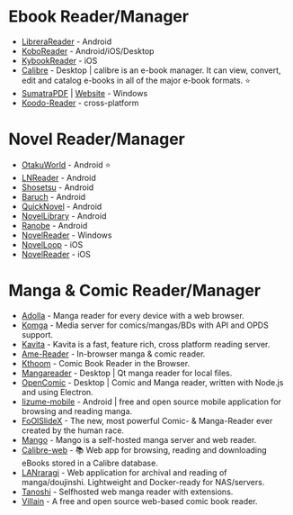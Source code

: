 # Ebook Reader/Manager

-   [LibreraReader](https://github.com/foobnix/LibreraReader) - Android
-   [KoboReader](https://www.kobo.com/in/en/p/apps) - Android/iOS/Desktop
-   [KybookReader](http://kybook-reader.com/index.html) - iOS
-   [Calibre](https://github.com/kovidgoyal/calibre) - Desktop | calibre is an e-book manager. It can view, convert, edit and catalog e-books in all of the major e-book formats. ⭐
-   [SumatraPDF](https://github.com/sumatrapdfreader/sumatrapdf) | [Website](http://www.sumatrapdfreader.org/) - Windows
-   [Koodo-Reader](https://github.com/troyeguo/koodo-reader) - cross-platform

# Novel Reader/Manager

-   [OtakuWorld](https://github.com/jakepurple13/OtakuWorld) - Android ⭐
-   [LNReader](https://github.com/rajarsheechatterjee/lnreader) - Android
-   [Shosetsu](https://github.com/shosetsuorg/android-app) - Android
-   [Baruch](https://github.com/adreeeyan/baruch) - Android
-   [QuickNovel](https://github.com/LagradOst/QuickNovel) - Android
-   [NovelLibrary](https://play.google.com/store/apps/details?id=io.github.gmathi.novellibrary) - Android
-   [Ranobe](https://bitbucket.org/cylonu87/ranobe/downloads) - Android
-   [NovelReader](https://github.com/Kevin-Umali/NovelReader) - Windows
-   [NovelLoop](https://apps.apple.com/in/app/novelloop/id1170755867) - iOS
-   [NovelReader](https://github.com/ppraveentr/NovelReader) - iOS 

# Manga & Comic Reader/Manager 

-   [Adolla](https://github.com/AdollaApp/Adolla) - Manga reader for every device with a web browser.
-   [Komga](https://github.com/gotson/komga) - Media server for comics/mangas/BDs with API and OPDS support.
-   [Kavita](https://github.com/Kareadita/Kavita) - Kavita is a fast, feature rich, cross platform reading server.
-   [Ame-Reader](https://github.com/lijandrew/ame-reader) - In-browser manga & comic reader.
-   [Kthoom](https://github.com/codedread/kthoom) - Comic Book Reader in the Browser.
-   [Mangareader](https://github.com/g-fb/mangareader) - Desktop | Qt manga reader for local files.
-   [OpenComic](https://github.com/ollm/OpenComic) - Desktop | Comic and Manga reader, written with Node.js and using Electron.
-   [Iizume-mobile](https://github.com/theluckyegg/iizume-mobile) - Android | free and open source mobile application for browsing and reading manga.
-   [FoOlSlideX](https://github.com/saintly2k/FoOlSlideX) - The new, most powerful Comic- & Manga-Reader ever created by the human race.
-   [Mango](https://github.com/hkalexling/Mango) - Mango is a self-hosted manga server and web reader.
-   [Calibre-web](https://github.com/janeczku/calibre-web) - 📚 Web app for browsing, reading and downloading eBooks stored in a Calibre database.
-   [LANraragi](https://github.com/Difegue/LANraragi) - Web application for archival and reading of manga/doujinshi. Lightweight and Docker-ready for NAS/servers.
-   [Tanoshi](https://github.com/faldez/tanoshi) - Selfhosted web manga reader with extensions.
-   [Villain](https://github.com/btzr-io/Villain) - A free and open source web-based comic book reader.
